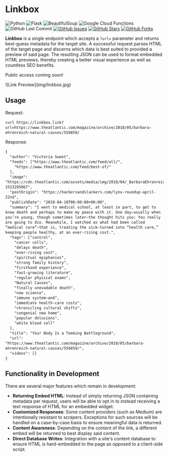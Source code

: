 # Linkbox

![Python](https://img.shields.io/badge/Python-3.7.1-blue.svg?logo=python&longCache=true&logoColor=white&colorB=23a8e2&style=flat-square&colorA=36363e)
![Flask](https://img.shields.io/badge/flask-1.0.2-blue.svg?longCache=true&logo=python&style=flat-square&logoColor=white&colorB=23a8e2&colorA=36363e)
![BeautifulSoup](https://img.shields.io/badge/beautifulsoup4-4.6.3-blue.svg?longCache=true&logo=python&longCache=true&style=flat-square&logoColor=white&colorB=23a8e2&colorA=36363e)
![Google Cloud Functions](https://img.shields.io/badge/Google--Cloud--Functions-v93-blue.svg?longCache=true&logo=google&longCache=true&style=flat-square&logoColor=white&colorB=23a8e2&colorA=36363e)
![GitHub Last Commit](https://img.shields.io/github/last-commit/google/skia.svg?style=flat-square&colorA=36363e)
[![GitHub Issues](https://img.shields.io/github/issues/toddbirchard/linkbox.svg?style=flat-square&colorA=36363e)](https://github.com/toddbirchard/linkbox/issues)
[![GitHub Stars](https://img.shields.io/github/stars/toddbirchard/linkbox.svg?style=flat-square&colorB=e3bb18&colorA=36363e)](https://github.com/toddbirchard/linkbox/stargazers)
[![GitHub Forks](https://img.shields.io/github/forks/toddbirchard/linkbox.svg?style=flat-square&colorA=36363e)](https://github.com/toddbirchard/Link-Preview-API/network)

**Linkbox** is a single endpoint which accepts a `?url=` parameter and returns best-guess metadata for the target site. A successful request parses HTML of the target page and discerns which data is best suited to provided a preview of said page. The resulting JSON can be used to format embedded HTML previews, thereby creating a better visual experience as well as countless SEO benefits.

Public access coming soon!
<center></center>
![Link Preview](img/linkbox.jpg)
</center>

## Usage

Request:

```
curl https://linkbox.link?url=https://www.theatlantic.com/magazine/archive/2018/05/barbara-ehrenreich-natural-causes/556859/
```

Response:
```
{
  "author": "Victoria Sweet",
  "feeds": ["https://www.theatlantic.com/feed/all/",
    "https://www.theatlantic.com/feed/best-of/"
  ],
  "image": "https://cdn.theatlantic.com/assets/media/img/2018/04/_BarbaraEhrenreich_FINAL_RVB/facebook.png?1523295067",
  "postOrigin": "https://hackersandslackers.com/lynx-roundup-april-22nd",
  "publishDate": "2018-04-10T08:00:00+00:00",
  "summary": "I went to medical school, at least in part, to get to know death and perhaps to make my peace with it. One day—usually when you’re young, though sometimes later—the thought hits you: You really are going to die. Meanwhile, I watched as what had been called “medical care”—that is, treating the sick—turned into “health care,” keeping people healthy, at an ever-rising cost.",
  "tags": ["control",
    "cancer cells",
    "delays death",
    "ever-rising cost",
    "spiritual epiphanies",
    "strong family history",
    "firsthand experience",
    "fast-growing literature",
    "regular physical exams",
    "Natural Causes",
    "finally unevadable death",
    "new science",
    "immune system—and",
    "immediate health-care costs",
    "chronicling cultural shifts",
    "congenial new home",
    "popular delusions",
    "white blood cell"
  ],
  "title": "Your Body Is a Teeming Battleground",
  "url": "https://www.theatlantic.com/magazine/archive/2018/05/barbara-ehrenreich-natural-causes/556859/",
  "videos": []
}
```

## Functionality in Development

There are several major features which remain in development:

* **Returning Embed HTML**: Instead of simply returning JSON containing metadata per request, users will be able to opt in to instead receiving a text response of HTML for an embedded widget.
* **Customized Responses**: Some content providers (such as Medium) are intentionally resistant to scrapers. Exceptions for such sources will be handled on a case-by-case basis to ensure meaningful data is returned.
* **Content Awareness**: Depending on the content of the link, a different embed will be returned to best display said content.
* **Direct Database Writes**: Integration with a site's content database to ensure HTML is hard-embedded to the page as opposed to a client-side script.
